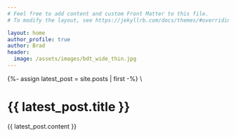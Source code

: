 ```yaml
---
# Feel free to add content and custom Front Matter to this file.
# To modify the layout, see https://jekyllrb.com/docs/themes/#overriding-theme-defaults

layout: home
author_profile: true
author: Brad
header:
  image: /assets/images/bdt_wide_thin.jpg
---
```


{%- assign latest_post = site.posts | first -%} \

# {{ latest_post.title }}

{{ latest_post.content }}